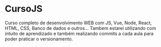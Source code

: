 # CursoJS

Curso completo de desenvolvimento WEB com JS, Vue, Node, React, HTML, CSS, Banco de dados e outros...
Tambem estarei utilizando com intuito de aprendizado e também realizando commits a cada aula para poder praticar o versionamento.
